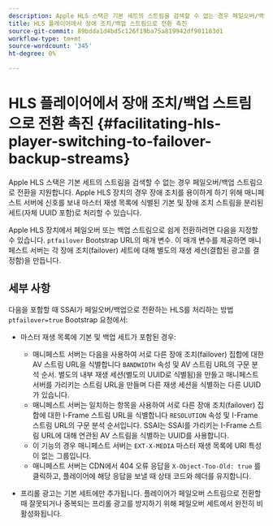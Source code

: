 ```yaml
---
description: Apple HLS 스택은 기본 세트의 스트림을 검색할 수 없는 경우 페일오버/백업 스트림으로 전환을 지원합니다. Apple HLS 장치의 경우 장애 조치를 용이하게 하기 위해 매니페스트 서버에 신호를 보내 마스터 재생 목록에 식별된 기본 및 장애 조치 스트림을 분리된 세트(자체 UUID 포함)로 처리할 수 있습니다.
title: HLS 플레이어에서 장애 조치/백업 스트림으로 전환 촉진
source-git-commit: 89bdda1d4bd5c126f19ba75a819942df901183d1
workflow-type: tm+mt
source-wordcount: '345'
ht-degree: 0%

---
```



# HLS 플레이어에서 장애 조치/백업 스트림으로 전환 촉진 {#facilitating-hls-player-switching-to-failover-backup-streams}

Apple HLS 스택은 기본 세트의 스트림을 검색할 수 없는 경우 페일오버/백업 스트림으로 전환을 지원합니다. Apple HLS 장치의 경우 장애 조치를 용이하게 하기 위해 매니페스트 서버에 신호를 보내 마스터 재생 목록에 식별된 기본 및 장애 조치 스트림을 분리된 세트(자체 UUID 포함)로 처리할 수 있습니다.

Apple HLS 장치에서 페일오버 또는 백업 스트림으로 쉽게 전환하려면 다음을 지정할 수 있습니다. `ptfailover` Bootstrap URL의 매개 변수. 이 매개 변수를 제공하면 매니페스트 서버는 각 장애 조치(failover) 세트에 대해 별도의 재생 세션(결합된 광고를 결정함)을 만듭니다.

## 세부 사항

다음을 포함할 때 SSAI가 페일오버/백업으로 전환하는 HLS를 처리하는 방법 `ptfailover=true` Bootstrap 요청에서:

* 마스터 재생 목록에 기본 및 백업 세트가 포함된 경우:

   * 매니페스트 서버는 다음을 사용하여 서로 다른 장애 조치(failover) 집합에 대한 AV 스트림 URL을 식별합니다 `BANDWIDTH` 속성 및 AV 스트림 URL의 구문 분석 순서. 별도의 내부 재생 세션(별도의 UUID로 식별됨)을 만들고 매니페스트 서버를 가리키는 스트림 URL을 만들며 다른 재생 세션을 식별하는 다른 UUID가 있습니다.
   * 매니페스트 서버는 일치하는 항목을 사용하여 서로 다른 장애 조치(failover) 집합에 대한 I-Frame 스트림 URL을 식별합니다 `RESOLUTION` 속성 및 I-Frame 스트림 URL의 구문 분석 순서입니다. SSAI는 SSAI를 가리키는 I-Frame 스트림 URL에 대해 연관된 AV 스트림을 식별하는 UUID를 사용합니다.
   * 이 기능의 경우 매니페스트 서버는 `EXT-X-MEDIA` 마스터 재생 목록에 URI 특성이 없는 그룹입니다.
   * 매니페스트 서버는 CDN에서 404 오류 응답을 `X-Object-Too-Old: true` 를 클릭하고, 플레이어에 해당 응답을 보낼 때 상태 코드와 헤더를 유지합니다.

* 프리롤 광고는 기본 세트에만 추가됩니다. 플레이어가 페일오버 스트림으로 전환할 때 잘못되거나 중복되는 프리롤 광고를 방지하기 위해 페일오버 세트에서 완전히 비활성화됩니다.

